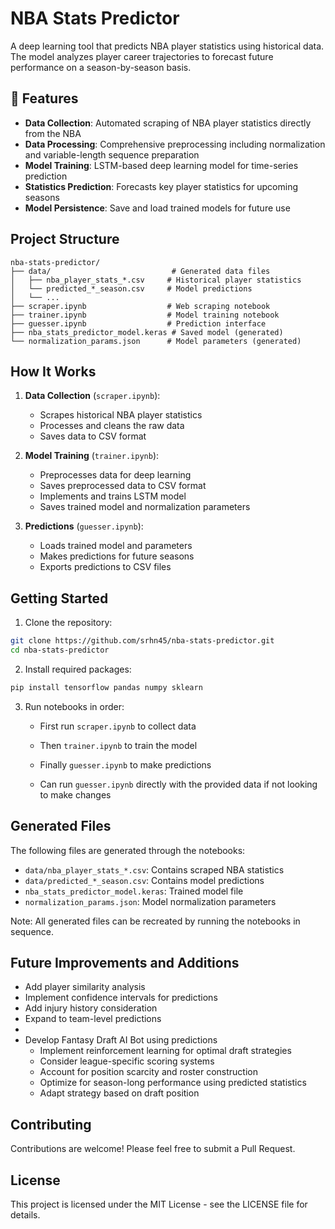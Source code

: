 # NBA Stats Predictor

A deep learning tool that predicts NBA player statistics using historical data. The model analyzes player career trajectories to forecast future performance on a season-by-season basis.

## 🏀 Features

- **Data Collection**: Automated scraping of NBA player statistics directly from the NBA
- **Data Processing**: Comprehensive preprocessing including normalization and variable-length sequence preparation
- **Model Training**: LSTM-based deep learning model for time-series prediction
- **Statistics Prediction**: Forecasts key player statistics for upcoming seasons
- **Model Persistence**: Save and load trained models for future use

## Project Structure

```
nba-stats-predictor/
├── data/                           # Generated data files
│   ├── nba_player_stats_*.csv     # Historical player statistics
│   └── predicted_*_season.csv     # Model predictions
│   └── ...                        
├── scraper.ipynb                  # Web scraping notebook
├── trainer.ipynb                  # Model training notebook
├── guesser.ipynb                  # Prediction interface
├── nba_stats_predictor_model.keras # Saved model (generated)
└── normalization_params.json      # Model parameters (generated)
```

## How It Works

1. **Data Collection** (`scraper.ipynb`):
   - Scrapes historical NBA player statistics
   - Processes and cleans the raw data
   - Saves data to CSV format

2. **Model Training** (`trainer.ipynb`):
   - Preprocesses data for deep learning
   - Saves preprocessed data to CSV format
   - Implements and trains LSTM model
   - Saves trained model and normalization parameters

3. **Predictions** (`guesser.ipynb`):
   - Loads trained model and parameters
   - Makes predictions for future seasons
   - Exports predictions to CSV files

## Getting Started

1. Clone the repository:
```bash
git clone https://github.com/srhn45/nba-stats-predictor.git
cd nba-stats-predictor
```

2. Install required packages:
```bash
pip install tensorflow pandas numpy sklearn
```

3. Run notebooks in order:
   - First run `scraper.ipynb` to collect data
   - Then `trainer.ipynb` to train the model
   - Finally `guesser.ipynb` to make predictions
  
   - Can run `guesser.ipynb` directly with the provided data if not looking to make changes

## Generated Files

The following files are generated through the notebooks:

- `data/nba_player_stats_*.csv`: Contains scraped NBA statistics
- `data/predicted_*_season.csv`: Contains model predictions
- `nba_stats_predictor_model.keras`: Trained model file
- `normalization_params.json`: Model normalization parameters

Note: All generated files can be recreated by running the notebooks in sequence.

## Future Improvements and Additions

- Add player similarity analysis
- Implement confidence intervals for predictions
- Add injury history consideration
- Expand to team-level predictions
- 
- Develop Fantasy Draft AI Bot using predictions
  - Implement reinforcement learning for optimal draft strategies
  - Consider league-specific scoring systems
  - Account for position scarcity and roster construction
  - Optimize for season-long performance using predicted statistics
  - Adapt strategy based on draft position

## Contributing

Contributions are welcome! Please feel free to submit a Pull Request.

## License

This project is licensed under the MIT License - see the LICENSE file for details.

